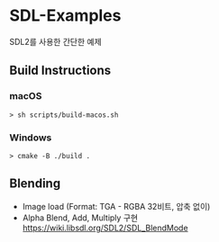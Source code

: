 # SDL-Examples
SDL2를 사용한 간단한 예제

## Build Instructions

### macOS
```shell
> sh scripts/build-macos.sh
```

### Windows
```shell
> cmake -B ./build .
```

## Blending
- Image load (Format: TGA - RGBA 32비트, 압축 없이)
- Alpha Blend, Add, Multiply 구현 https://wiki.libsdl.org/SDL2/SDL_BlendMode 
